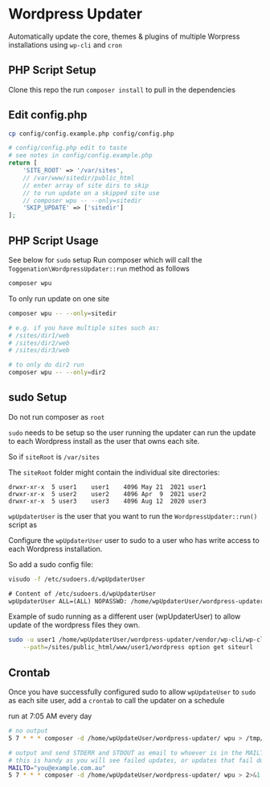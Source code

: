 # Wordpress Updater
Automatically update the core, themes & plugins of multiple Worpress installations using `wp-cli` and `cron`


## PHP Script Setup
Clone this repo the run `composer install` to pull in the dependencies

## Edit config.php

```sh
cp config/config.example.php config/config.php
```

```php
# config/config.php edit to taste
# see notes in config/config.example.php
return [
	'SITE_ROOT' => '/var/sites',
	// /var/www/sitedir/public_html
	// enter array of site dirs to skip
	// to run update on a skipped site use
	// composer wpu -- --only=sitedir
	'SKIP_UPDATE' => ['sitedir']
];
```

## PHP Script Usage
See below for `sudo` setup
Run composer which will call the `Toggenation\WordpressUpdater::run` method as follows

```sh
composer wpu
```

To only run update on one site

```sh
composer wpu -- --only=sitedir

# e.g. if you have multiple sites such as:
# /sites/dir1/web
# /sites/dir2/web
# /sites/dir3/web

# to only do dir2 run
composer wpu -- --only=dir2
```

## sudo Setup
Do not run composer as `root`

`sudo` needs to be setup so the user running the updater can run the update to each Wordpress install as the user that owns each site. 

So if `siteRoot` is `/var/sites`

The `siteRoot` folder might contain the individual site directories:
```
drwxr-xr-x  5 user1    user1    4096 May 21  2021 user1
drwxr-xr-x  5 user2    user2    4096 Apr  9  2021 user2
drwxr-xr-x  5 user3    user3    4096 Aug 12  2020 user3
```

`wpUpdaterUser` is the user that you want to run the `WordpressUpdater::run()` script as

Configure the `wpUpdaterUser` user to sudo to a user who has write access to each Wordpress installation.

So add a sudo config file:

```sh
visudo -f /etc/sudoers.d/wpUpdaterUser
```

```txt
# Content of /etc/sudoers.d/wpUpdaterUser
wpUpdaterUser ALL=(ALL) NOPASSWD: /home/wpUpdaterUser/wordpress-updater/vendor/wp-cli/wp-cli/bin 
```

Example of sudo running as a different user (wpUpdaterUser) to allow update of the wordpress files they own.

```sh
sudo -u user1 /home/wpUpdaterUser/wordpress-updater/vendor/wp-cli/wp-cli/bin/wp \
    --path=/sites/public_html/www/user1/wordpress option get siteurl
```


## Crontab
Once you have successfully configured sudo to allow `wpUpdateUser` to `sudo` as each site user, add a `crontab` to call the updater on a schedule

run at 7:05 AM every day
```sh
# no output
5 7 * * * composer -d /home/wpUpdateUser/wordpress-updater/ wpu > /tmp/update-wp.log 2>&1

# output and send STDERR and STDOUT as email to whoever is in the MAILTO in your crontab
# this is handy as you will see failed updates, or updates that fail due to expired licenses
MAILTO="you@example.com.au"
5 7 * * * composer -d /home/wpUpdateUser/wordpress-updater/ wpu > 2>&1
```

